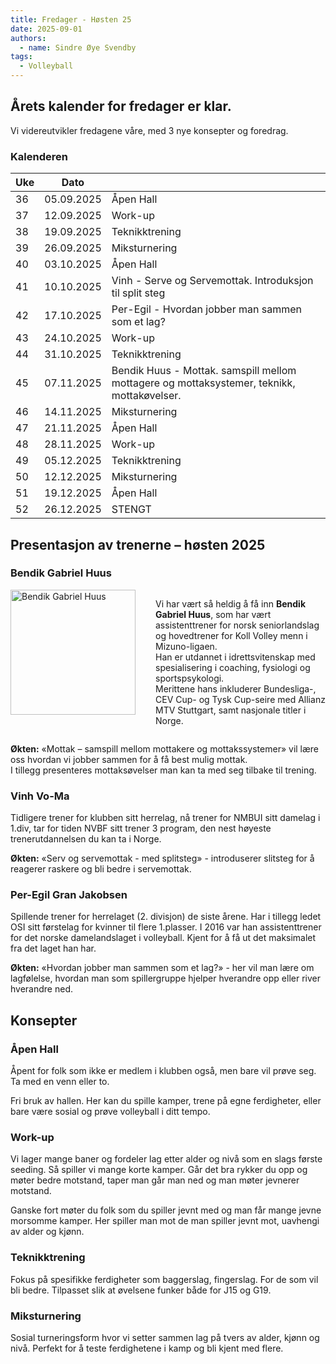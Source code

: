 ```yaml
---
title: Fredager - Høsten 25 
date: 2025-09-01
authors:
  - name: Sindre Øye Svendby
tags:
  - Volleyball
---
```


## Årets kalender for fredager er klar. 

Vi videreutvikler fredagene våre, med 3 nye konsepter og foredrag.


### Kalenderen 
| Uke | Dato       |   |
| --- | ---------- | - |
| 36  | 05.09.2025 |  Åpen Hall|
| 37  | 12.09.2025 |  Work-up  |
| 38  | 19.09.2025 |  Teknikktrening |
| 39  | 26.09.2025 |  Miksturnering |
| 40  | 03.10.2025 |  Åpen Hall |
| 41  | 10.10.2025 |  Vinh - Serve og Servemottak. Introduksjon til split steg |
| 42  | 17.10.2025 |  Per-Egil - Hvordan jobber man sammen som et lag? |
| 43  | 24.10.2025 |  Work-up |
| 44  | 31.10.2025 |  Teknikktrening |
| 45  | 07.11.2025 |  Bendik Huus -  Mottak. samspill mellom mottagere og mottaksystemer, teknikk, mottakøvelser.   |
| 46  | 14.11.2025 |  Miksturnering |
| 47  | 21.11.2025 |  Åpen Hall |
| 48  | 28.11.2025 |  Work-up |
| 49  | 05.12.2025 |  Teknikktrening |
| 50  | 12.12.2025 |  Miksturnering |
| 51  | 19.12.2025 |  Åpen Hall |
| 52  | 26.12.2025 |  STENGT |




## Presentasjon av trenerne – høsten 2025

### Bendik Gabriel Huus
<div style="display: flex; align-items: flex-start;">
<div style="flex: 0 0 200px;">
    <img src="/bendik-huus.png" alt="Bendik Gabriel Huus" width="200" />
  </div>
  <div style="flex: 1; padding-left: 2rem;">

Vi har vært så heldig å få inn **Bendik Gabriel Huus**, som har vært assistenttrener for norsk seniorlandslag og hovedtrener for Koll Volley menn i Mizuno-ligaen.  
Han er utdannet i idrettsvitenskap med spesialisering i coaching, fysiologi og sportspsykologi.  
Merittene hans inkluderer Bundesliga-, CEV Cup- og Tysk Cup-seire med Allianz MTV Stuttgart, samt nasjonale titler i Norge.  
  </div>
</div>

**Økten:** «Mottak – samspill mellom mottakere og mottakssystemer» vil lære oss hvordan vi jobber sammen for å få best mulig mottak.  
I tillegg presenteres mottaksøvelser man kan ta med seg tilbake til trening.

### Vinh Vo-Ma
Tidligere trener for klubben sitt herrelag, nå trener for NMBUI sitt damelag i 1.div, tar for tiden NVBF sitt trener 3 program, den nest høyeste trenerutdannelsen du kan ta i Norge. 

**Økten:** «Serv og servemottak - med splitsteg» - introduserer slitsteg for å reagerer raskere og bli bedre i servemottak.


### Per-Egil Gran Jakobsen
Spillende trener for herrelaget (2. divisjon) de siste årene. Har i tillegg ledet OSI sitt førstelag for kvinner til flere 1.plasser.
I 2016 var han assistenttrener for det norske damelandslaget i volleyball. Kjent for å få ut det maksimalet fra det laget han har. 

**Økten:** «Hvordan jobber man sammen som et lag?» - her vil man lære om lagfølelse, hvordan man som spillergruppe hjelper hverandre opp eller river hverandre ned. 

## Konsepter

### Åpen Hall 

Åpent for folk som ikke er medlem i klubben også, men bare vil prøve seg. Ta med en venn eller to. 


Fri bruk av hallen. Her kan du spille kamper, trene på egne ferdigheter, eller bare være sosial og prøve volleyball i ditt tempo. 

### Work-up

Vi lager mange baner og fordeler lag etter alder og nivå som en slags første seeding. Så spiller vi mange korte kamper. Går det bra rykker du opp og møter bedre motstand, taper man går man ned og man møter jevnerer motstand. 


Ganske fort møter du folk som du spiller jevnt med og man får mange jevne morsomme kamper. Her spiller man mot de man spiller jevnt mot, uavhengi av alder og kjønn. 

### Teknikktrening
Fokus på spesifikke ferdigheter som baggerslag, fingerslag. For de som vil bli bedre. Tilpasset slik at øvelsene funker både for J15 og G19.


### Miksturnering 
Sosial turneringsform hvor vi setter sammen lag på tvers av alder, kjønn og nivå. Perfekt for å teste ferdighetene i kamp og bli kjent med flere.

